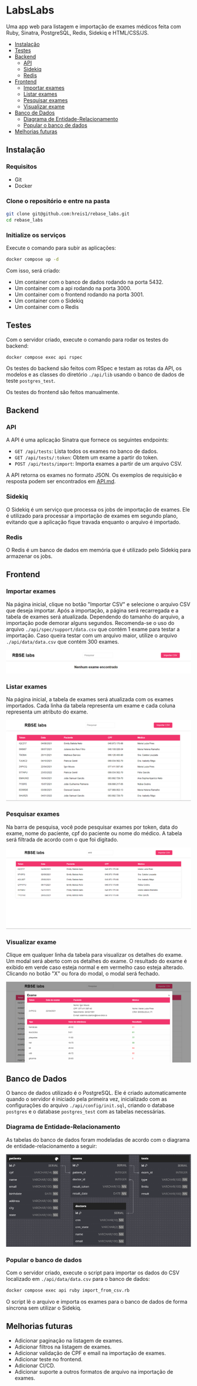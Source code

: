 # LabsLabs
Uma app web para listagem e importação de exames médicos feita com Ruby, Sinatra, PostgreSQL, Redis, Sidekiq e HTML/CSS/JS.

- [Instalação](#instalação)
- [Testes](#testes)
- [Backend](#backend)
  - [API](#api)
  - [Sidekiq](#sidekiq)
  - [Redis](#redis)
- [Frontend](#frontend)
  - [Importar exames](#importar-exames)
  - [Listar exames](#listar-exames)
  - [Pesquisar exames](#pesquisar-exames)
  - [Visualizar exame](#visualizar-exame)
- [Banco de Dados](#banco-de-dados)
  - [Diagrama de Entidade-Relacionamento](#diagrama-de-entidade-relacionamento)
  - [Popular o banco de dados](#popular-o-banco-de-dados)
- [Melhorias futuras](#melhorias-futuras)

## Instalação

### Requisitos
- Git
- Docker

### Clone o repositório e entre na pasta
```bash
git clone git@github.com:hreis1/rebase_labs.git
cd rebase_labs
```

### Initialize os serviços
Execute o comando para subir as aplicações:
```bash
docker compose up -d
```
Com isso, será criado:
  - Um container com o banco de dados rodando na porta 5432.
  - Um container com a api rodando na porta 3000.
  - Um container com o frontend rodando na porta 3001.
  - Um container com o Sidekiq
  - Um container com o Redis

## Testes
Com o servidor criado, execute o comando para rodar os testes do backend:
```
docker compose exec api rspec
```
Os testes do backend são feitos com RSpec e testam as rotas da API, os modelos e as classes do diretório `./api/lib` usando o banco de dados de teste `postgres_test`.

Os testes do frontend são feitos manualmente.

## Backend

### API
A API é uma aplicação Sinatra que fornece os seguintes endpoints:
- `GET /api/tests`: Lista todos os exames no banco de dados.
- `GET /api/tests/:token`: Obtem um exame a partir do token.
- `POST /api/tests/import`: Importa exames a partir de um arquivo CSV.

A API retorna os exames no formato JSON. Os exemplos de requisição e resposta podem ser encontrados em [API.md](./assets/API.md).

### Sidekiq
O Sidekiq é um serviço que processa os jobs de importação de exames. Ele é utilizado para processar a importação de exames em segundo plano, evitando que a aplicação fique travada enquanto o arquivo é importado.

### Redis
O Redis é um banco de dados em memória que é utilizado pelo Sidekiq para armazenar os jobs.

## Frontend

### Importar exames
Na página inicial, clique no botão "Importar CSV" e selecione o arquivo CSV que deseja importar. Após a importação, a página será recarregada e a tabela de exames será atualizada. Dependendo do tamanho do arquivo, a importação pode demorar alguns segundos. Recomenda-se o uso do arquivo `./api/spec/support/data.csv` que contém 1 exame para testar a importação. Caso queira testar com um arquivo maior, utilize o arquivo `./api/data/data.csv` que contém 300 exames.

![alt text](./assets/image-1.png)

### Listar exames
Na página inicial, a tabela de exames será atualizada com os exames importados. Cada linha da tabela representa um exame e cada coluna representa um atributo do exame.

![alt text](./assets/image-2.png)

### Pesquisar exames
Na barra de pesquisa, você pode pesquisar exames por token, data do exame, nome do paciente, cpf do paciente ou nome do médico. A tabela será filtrada de acordo com o que foi digitado.

![alt text](./assets/image-3.png)

### Visualizar exame
Clique em qualquer linha da tabela para visualizar os detalhes do exame. Um modal será aberto com os detalhes do exame. O resultado do exame é exibido em verde caso esteja normal e em vermelho caso esteja alterado. Clicando no botão "X" ou fora do modal, o modal será fechado.

![alt text](./assets/image-4.png)

## Banco de Dados
O banco de dados utilizado é o PostgreSQL. Ele é criado automaticamente quando o servidor é iniciado pela primeira vez, inicializado com as configurações do arquivo `./api/config/init.sql`, criando o database `postgres` e o database `postgres_test` com as tabelas necessárias.

### Diagrama de Entidade-Relacionamento
As tabelas do banco de dados foram modeladas de acordo com o diagrama de entidade-relacionamento a seguir:

![Diagrama de Entidade-Relacionamento](./assets/diagrama_er.png)

### Popular o banco de dados
Com o servidor criado, execute o script para importar os dados do CSV localizado em `./api/data/data.csv` para o banco de dados:
```bash
docker compose exec api ruby import_from_csv.rb
```
O script lê o arquivo e importa os exames para o banco de dados de forma síncrona sem utilizar o Sidekiq.

## Melhorias futuras
- Adicionar paginação na listagem de exames.
- Adicionar filtros na listagem de exames.
- Adicionar validação de CPF e email na importação de exames.
- Adicionar teste no frontend.
- Adicionar CI/CD.
- Adicionar suporte a outros formatos de arquivo na importação de exames.
